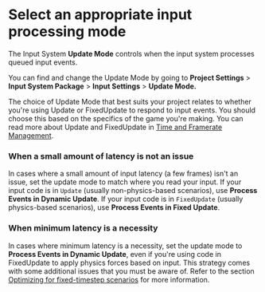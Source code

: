 # Select an appropriate input processing mode

The Input System **Update Mode** controls when the input system processes queued input events.

You can find and change the Update Mode by going to **Project Settings** \> **Input System Package** \> **Input Settings** \> **Update Mode.**

The choice of Update Mode that best suits your project relates to whether you're using Update or FixedUpdate to respond to input events. You should choose this based on the specifics of the game you're making. You can read more about Update and FixedUpdate in [Time and Framerate Management](https://docs.unity3d.com/Manual/TimeFrameManagement.html).

### When a small amount of latency is not an issue

In cases where a small amount of input latency (a few frames) isn't an issue, set the update mode to match where you read your input. If your input code is in `Update` (usually non-physics-based scenarios), use **Process Events in Dynamic Update**. If your input code is in `FixedUpdate` (usually physics-based scenarios), use **Process Events in Fixed Update**.

### When minimum latency is a necessity

In cases where minimum latency is a necessity, set the update mode to **Process Events in Dynamic Update**, even if you're using code in FixedUpdate to apply physics forces based on input. This strategy comes with some additional issues that you must be aware of. Refer to the section [Optimizing for fixed-timestep scenarios](./timing-optimize-fixed-update.md) for more information.
